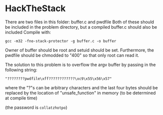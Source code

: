 # HackTheStack
There are two files in this folder: buffer.c and pwdfile
Both of these should be included in the problem directory, but a compiled buffer.c should also be included
Compile with:

    gcc -m32 -fno-stack-protector -g buffer.c -o buffer

Owner of buffer should be root and setuid should be set.
Furthermore, the pwdfile should be chmodded to "400" so that only root can read it.

The solution to this problem is to overflow the argv buffer by passing in the following string:

    "????????pwdfile\xff????????????\xc9\x55\x56\x57" 

where the "?"s can be arbitrary characters and the last four bytes
should be replaced by the location of "unsafe_function" in memory (to be determined at compile time)

(the password is `collatzhotpo`)

